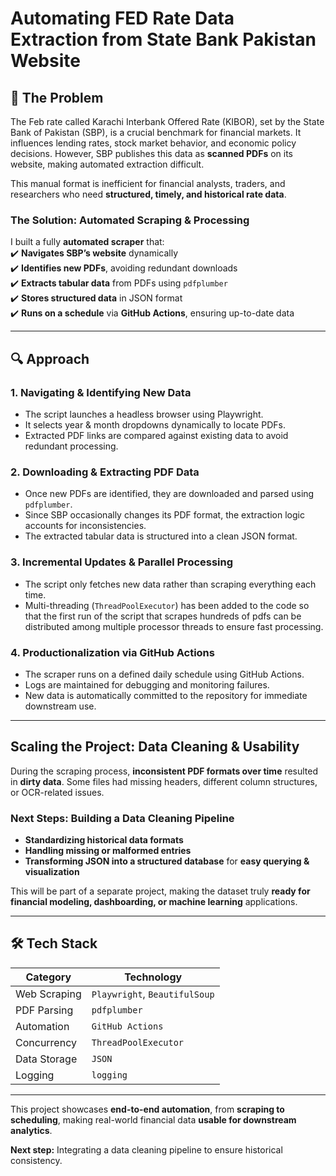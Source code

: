 
# **Automating FED Rate Data Extraction from State Bank Pakistan Website**  

## **📌 The Problem**  

The Feb rate called Karachi Interbank Offered Rate (KIBOR), set by the State Bank of Pakistan (SBP), is a crucial benchmark for financial markets. It influences lending rates, stock market behavior, and economic policy decisions. However, SBP publishes this data as **scanned PDFs** on its website, making automated extraction difficult.  

This manual format is inefficient for financial analysts, traders, and researchers who need **structured, timely, and historical rate data**.  

### **The Solution: Automated Scraping & Processing**  

I built a fully **automated scraper** that:  
✔️ **Navigates SBP’s website** dynamically  
✔️ **Identifies new PDFs**, avoiding redundant downloads  
✔️ **Extracts tabular data** from PDFs using `pdfplumber`  
✔️ **Stores structured data** in JSON format  
✔️ **Runs on a schedule** via **GitHub Actions**, ensuring up-to-date data  

---

## **🔍 Approach**  

### **1. Navigating & Identifying New Data**  

- The script launches a headless browser using Playwright.  
- It selects year & month dropdowns dynamically to locate PDFs.  
- Extracted PDF links are compared against existing data to avoid redundant processing.  

### **2. Downloading & Extracting PDF Data**  

- Once new PDFs are identified, they are downloaded and parsed using `pdfplumber`.  
- Since SBP occasionally changes its PDF format, the extraction logic accounts for inconsistencies.  
- The extracted tabular data is structured into a clean JSON format.  

### **3. Incremental Updates & Parallel Processing**  

- The script only fetches new data rather than scraping everything each time.  
- Multi-threading (`ThreadPoolExecutor`) has been added to the code so that the first run of the script that scrapes hundreds of pdfs can be distributed among multiple processor threads to ensure fast processing.  

### **4. Productionalization via GitHub Actions**  

- The scraper runs on a defined daily schedule using GitHub Actions.  
- Logs are maintained for debugging and monitoring failures.  
- New data is automatically committed to the repository for immediate downstream use.  

---

## **Scaling the Project: Data Cleaning & Usability**  

During the scraping process, **inconsistent PDF formats over time** resulted in **dirty data**. Some files had missing headers, different column structures, or OCR-related issues.  

### **Next Steps: Building a Data Cleaning Pipeline**  
- **Standardizing historical data formats**  
- **Handling missing or malformed entries**  
- **Transforming JSON into a structured database** for **easy querying & visualization**  

This will be part of a separate project, making the dataset truly **ready for financial modeling, dashboarding, or machine learning** applications.  

---

## **🛠️ Tech Stack**  

| **Category**  | **Technology** |
|--------------|--------------|
| Web Scraping | `Playwright`, `BeautifulSoup` |
| PDF Parsing  | `pdfplumber` |
| Automation   | `GitHub Actions` |
| Concurrency  | `ThreadPoolExecutor` |
| Data Storage | `JSON` |
| Logging      | `logging` |


---

This project showcases **end-to-end automation**, from **scraping to scheduling**, making real-world financial data **usable for downstream analytics**.  

**Next step:** Integrating a data cleaning pipeline to ensure historical consistency.  


